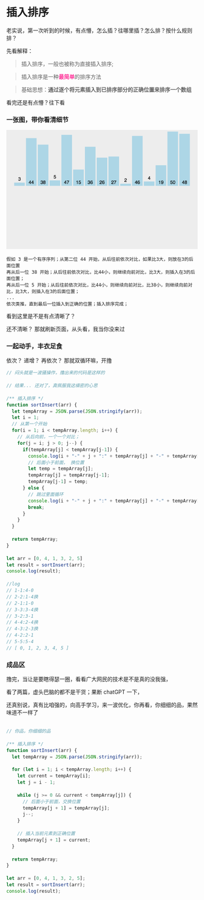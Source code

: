 # 插入排序



老实说，第一次听到的时候，有点懵，怎么插？往哪里插？怎么排？按什么规则排？

先看解释：
> 插入排序，一般也被称为直接插入排序;

> 插入排序是一种<b style="color:#FF3399">最简单</b>的排序方法

> 基础思想：**通过逐个将元素插入到已排序部分的正确位置来排序一个数组**

看完还是有点懵？往下看

### 一张图，带你看清细节
![归并排序](../../image/sort03-01.gif)

```
假如 3 是一个有序序列；从第二位 44 开始，从后往前依次对比，如果比3大，则放在3的后面位置
再从后一位 38 开始；从后往前依次对比，比44小，则继续向前对比，比3大，则插入在3的后面位置；
再从后一位 5 开始；从后往前依次对比，比44小，则继续向前对比，比38小，则继续向前对比，比3大，则插入在3的后面位置；
...
依次类推，直到最后一位插入到正确的位置；插入排序完成；

```

看到这里是不是有点清晰了？ 

还不清晰？ 那就刷新页面，从头看，我当你没来过


### 一起动手，丰衣足食
依次？ 递增？ 再依次？ 那就双循环嘛，开撸 


```js
// 闷头就是一波骚操作，撸出来的代码是这样的

// 结果... 还对了，真佩服我这缜密的心思

/** 插入排序 */
function sortInsert(arr) {
  let tempArray = JSON.parse(JSON.stringify(arr));
  let i = 1;
  // 从第一个开始
  for(i = 1; i < tempArray.length; i++) {
    // 从后向前，一个一个对比；
    for(j = i; j > 0; j--) {
      if(tempArray[j] < tempArray[j-1]) {
        console.log(i + "-" + j + ":" + tempArray[j] + "-" + tempArray[j-1] + "换");
        // 后面小于前面， 换位置
        let temp = tempArray[j];
        tempArray[j] = tempArray[j-1];
        tempArray[j-1] = temp;
      } else {
        // 跳过里面循环
        console.log(i + "-" + j + ":" + tempArray[j] + "-" + tempArray[j-1]);
        break;
      }
    }
  }

  return tempArray;
}

let arr = [0, 4, 1, 3, 2, 5]
let result = sortInsert(arr);
console.log(result);

//log
// 1-1:4-0
// 2-2:1-4换
// 2-1:1-0
// 3-3:3-4换
// 3-2:3-1
// 4-4:2-4换
// 4-3:2-3换
// 4-2:2-1
// 5-5:5-4
// [ 0, 1, 2, 3, 4, 5 ]
```
### 成品区
撸完，当让是要瞎得瑟一圈，看看广大网民的技术是不是真的没我强，

看了两篇，虚头巴脑的都不是干货；果断 chatGPT 一下，

还真别说，真有比咱强的，向高手学习，来一波优化，你再看，你细细的品，果然味道不一样了

```js

// 你品，你细细的品

/** 插入排序 */
function sortInsert(arr) {
  let tempArray = JSON.parse(JSON.stringify(arr));

  for (let i = 1; i < tempArray.length; i++) {
    let current = tempArray[i];
    let j = i - 1;

    while (j >= 0 && current < tempArray[j]) {
      // 后面小于前面，交换位置
      tempArray[j + 1] = tempArray[j];
      j--;
    }

    // 插入当前元素到正确位置
    tempArray[j + 1] = current;
  }

  return tempArray;
}

let arr = [0, 4, 1, 3, 2, 5];
let result = sortInsert(arr);
console.log(result);

```
